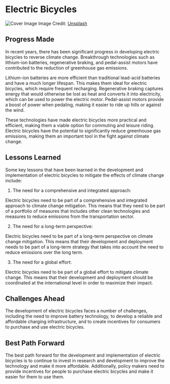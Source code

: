 # Electric Bicycles

![Cover Image](https://images.unsplash.com/photo-1673969694073-23681e038413?crop=entropy&cs=tinysrgb&fit=max&fm=jpg&ixid=Mnw0NDM1NTZ8MHwxfHNlYXJjaHwxfHxFbGVjdHJpYyUyMEJpY3ljbGVzfGVufDB8fHx8MTY4MzA0OTAyNA&ixlib=rb-4.0.3&q=80&w=1080)
Image Credit: [Unsplash](https://unsplash.com/@eveloelectricbikes)

## Progress Made

In recent years, there has been significant progress in developing electric bicycles to reverse climate change. Breakthrough technologies such as lithium-ion batteries, regenerative braking, and pedal-assist motors have contributed to the reduction of greenhouse gas emissions.

Lithium-ion batteries are more efficient than traditional lead-acid batteries and have a much longer lifespan. This makes them ideal for electric bicycles, which require frequent recharging. Regenerative braking captures energy that would otherwise be lost as heat and converts it into electricity, which can be used to power the electric motor. Pedal-assist motors provide a boost of power when pedaling, making it easier to ride up hills or against the wind.

These technologies have made electric bicycles more practical and efficient, making them a viable option for commuting and leisure riding. Electric bicycles have the potential to significantly reduce greenhouse gas emissions, making them an important tool in the fight against climate change.

## Lessons Learned

Some key lessons that have been learned in the development and implementation of electric bicycles to mitigate the effects of climate change include:

1. The need for a comprehensive and integrated approach:

Electric bicycles need to be part of a comprehensive and integrated approach to climate change mitigation. This means that they need to be part of a portfolio of measures that includes other clean technologies and measures to reduce emissions from the transportation sector.

2. The need for a long-term perspective:

Electric bicycles need to be part of a long-term perspective on climate change mitigation. This means that their development and deployment needs to be part of a long-term strategy that takes into account the need to reduce emissions over the long term.

3. The need for a global effort:

Electric bicycles need to be part of a global effort to mitigate climate change. This means that their development and deployment should be coordinated at the international level in order to maximize their impact.

## Challenges Ahead

The development of electric bicycles faces a number of challenges, including the need to improve battery technology, to develop a reliable and affordable charging infrastructure, and to create incentives for consumers to purchase and use electric bicycles.

## Best Path Forward

The best path forward for the development and implementation of electric bicycles is to continue to invest in research and development to improve the technology and make it more affordable. Additionally, policy makers need to provide incentives for people to purchase electric bicycles and make it easier for them to use them.
